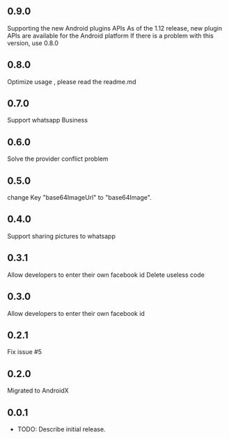 ## 0.9.0
Supporting the new Android plugins APIs
As of the 1.12 release, new plugin APIs are available for the Android platform
If there is a problem with this version, use 0.8.0

## 0.8.0
Optimize usage , please read the readme.md

## 0.7.0
Support whatsapp Business

## 0.6.0
Solve the provider conflict problem

## 0.5.0
change Key "base64ImageUrl" to "base64Image".

## 0.4.0
Support sharing pictures to whatsapp

## 0.3.1
Allow developers to enter their own facebook id
Delete useless code

## 0.3.0
Allow developers to enter their own facebook id

## 0.2.1

Fix issue #5

## 0.2.0

Migrated to AndroidX

## 0.0.1

* TODO: Describe initial release.
